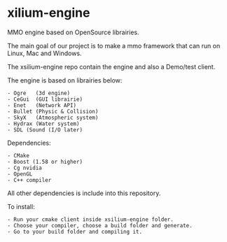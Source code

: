 xilium-engine
==============

MMO engine based on OpenSource librairies.

The main goal of our project is to make a mmo framework that can run on Linux, Mac and Windows.

The xsilium-engine repo contain the engine and also a Demo/test client.

The engine is based on librairies below:

	- Ogre	 (3d engine)
	- CeGui	 (GUI librairie)
	- Enet	 (Network API)
	- Bullet (Physic & Collision)
	- SkyX	 (Atmospheric system)
	- Hydrax (Water system)	
	- SDL (Sound (I/O later)

Dependencies:

	- CMake
	- Boost (1.58 or higher)
	- Cg nvidia
	- OpenGL
	- C++ compiler

All other dependencies is include into this repository.

To install:

	- Run your cmake client inside xsilium-engine folder.
	- Choose your compiler, choose a build folder and generate.
	- Go to your build folder and compiling it.

